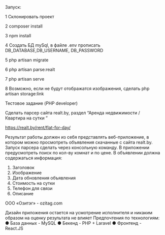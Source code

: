 Запуск:

1 Склонировать проект

2 composer install

3 npm install

4 Создать БД mySql, в файле .env прописать DB_DATABASE,DB_USERNAME, DB_PASSWORD

5 php artisan migrate

6 php artisan parse:realt

7 php artisan serve

8 Возможно, если не будут отображатся изображения, сделать php artisan storage:link

Тестовое задание (PHP developer)

Сделать парсер сайта realt.by, раздел “Аренда недвижимости / Квартира на сутки ”

https://realt.by/rent/flat-for-day/

Результат работы должен из себя представлять веб-приложение, в котором можно
просмотреть объявления скачанные с сайта realt.by.
Запуск парсера сделать через консольную команду.
В приложении предусмотреть поиск по кол-ву комнат и по цене.
В объявлении должна содержаться информация:
1. Заголовок
2. Изображение
3. Дата обновления объявления
4. Стоимость на сутки
5. Телефон для связи
6. Описание

ООО «Озитэг» - ozitag.com

Дизайн приложения остается на усмотрение исполнителя и никаким образом
на оценку результата не влияет
Предпочтения по технологиям:
● База данных - MySQL
● Бекенд - PHP + Laravel
● Фронтенд - React.JS

